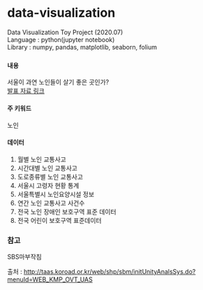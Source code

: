 # data-visualization
Data Visualization Toy Project (2020.07)   
Language : python(jupyter notebook)   
Library : numpy, pandas, matplotlib, seaborn, folium     

### 
#### 내용 
서울이 과연 노인들이 살기 좋은 곳인가?   
[발표 자료 링크](Presentation.md)

#### 주 키워드
노인
#### 데이터 
1. 월별 노인 교통사고
2. 시간대별 노인 교통사고 
3. 도로종류별 노인 교통사고    
4. 서울시 고령자 현황 통계
5. 서울특별시 노인요양시설 정보
6. 연간 노인 교통사고 사건수
7. 전국 노인 장애인 보호구역 표준 데이터
8. 전국 어린이 보호구역 표준데이터
### 참고
SBS마부작침

출처 : http://taas.koroad.or.kr/web/shp/sbm/initUnityAnalsSys.do?menuId=WEB_KMP_OVT_UAS


